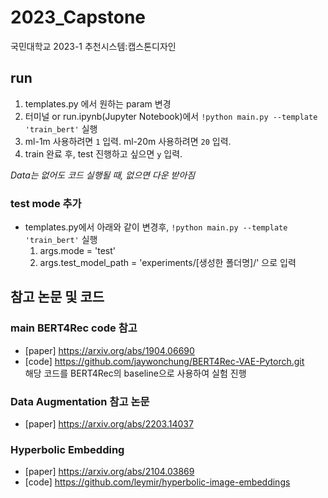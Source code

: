 # 2023_Capstone
국민대학교 2023-1 추천시스템:캡스톤디자인  



## run
1. templates.py 에서 원하는 param 변경
2. 터미널 or run.ipynb(Jupyter Notebook)에서 ```!python main.py --template 'train_bert'``` 실행  
3. ml-1m 사용하려면 ```1``` 입력. ml-20m 사용하려면 ```20``` 입력.
4. train 완료 후, test 진행하고 싶으면 ```y``` 입력.  

*Data는 없어도 코드 실행될 때, 없으면 다운 받아짐*  

### test mode 추가
- templates.py에서 아래와 같이 변경후, ```!python main.py --template 'train_bert'``` 실행  
  1. args.mode = 'test'
  2. args.test_model_path = 'experiments/[생성한 폴더명]/' 으로 입력


## 참고 논문 및 코드
### main BERT4Rec code 참고
- [paper] https://arxiv.org/abs/1904.06690
- [code] https://github.com/jaywonchung/BERT4Rec-VAE-Pytorch.git  
  해당 코드를 BERT4Rec의 baseline으로 사용하여 실험 진행

### Data Augmentation 참고 논문
- [paper] https://arxiv.org/abs/2203.14037

### Hyperbolic Embedding
- [paper] https://arxiv.org/abs/2104.03869
- [code] https://github.com/leymir/hyperbolic-image-embeddings
